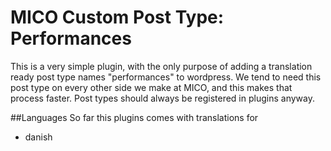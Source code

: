# MICO Custom Post Type: Performances
This is a very simple plugin, with the only purpose of adding a 
translation ready post type names "performances" to wordpress. 
We tend to need this post type on every other side we make at MICO, 
and this makes that process faster. Post types should always be registered in plugins anyway.

##Languages
So far this plugins comes with translations for
* danish